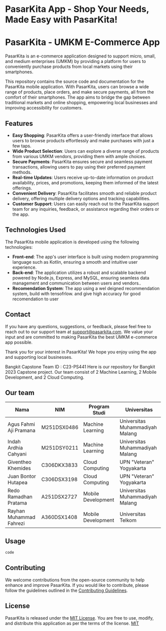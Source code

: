 # PasarKita App - Shop Your Needs, Made Easy with PasarKita!


# PasarKita - UMKM E-Commerce App

PasarKita is an e-commerce application designed to support micro, small, and medium enterprises (UMKM) by providing a platform for users to conveniently purchase products from local markets using their smartphones.

This repository contains the source code and documentation for the PasarKita mobile application. With PasarKita, users can browse a wide range of products, place orders, and make secure payments, all from the comfort of their smartphones. The app aims to bridge the gap between traditional markets and online shopping, empowering local businesses and improving accessibility for customers.

## Features

- **Easy Shopping**: PasarKita offers a user-friendly interface that allows users to browse products effortlessly and make purchases with just a few taps.
- **Wide Product Selection**: Users can explore a diverse range of products from various UMKM vendors, providing them with ample choices.
- **Secure Payments**: PasarKita ensures secure and seamless payment transactions, allowing users to pay using their preferred payment methods.
- **Real-time Updates**: Users receive up-to-date information on product availability, prices, and promotions, keeping them informed of the latest offerings.
- **Convenient Delivery**: PasarKita facilitates smooth and reliable product delivery, offering multiple delivery options and tracking capabilities.
- **Customer Support**: Users can easily reach out to the PasarKita support team for any inquiries, feedback, or assistance regarding their orders or the app.

## Technologies Used

The PasarKita mobile application is developed using the following technologies:

- **Front-end**: The app's user interface is built using modern programming language such as Kotlin, ensuring a smooth and intuitive user experience.
- **Back-end**: The application utilizes a robust and scalable backend powered by Node.js, Express, and MySQL, ensuring seamless data management and communication between users and vendors..
- **Recomendation System**: The app using a wel deigned recommendation system, build with tensofrlow. and give high accuracy for good recomendation to user 


## Contact

If you have any questions, suggestions, or feedback, please feel free to reach out to our support team at support@pasarkita.com. We value your input and are committed to making PasarKita the best UMKM e-commerce app possible.

Thank you for your interest in PasarKita! We hope you enjoy using the app and supporting local businesses.

Bangkit Capstone Team ID : C23-PS441
Here is our repository for Bangkit 2023 Capstone project. Our team consist of 2 Machine Learning, 2 Mobile Development, and 2 Cloud Computing.

## Our team

| Nama                       | NIM          | Program Studi                | Universitas                        |
|----------------------------|--------------|------------------------------|------------------------------------|
| Agus Fahmi Aji Pramana     | M251DSX0486  | Machine Learning            | Universitas Muhammadiyah Malang     |
| Indah Ardhia Cahyani       | M251DSY0211  | Machine Learning            | Universitas Muhammadiyah Malang     |
| Giventheo Khemides         | C306DKX3833  | Cloud Computing             | UPN "Veteran" Yogyakarta            |
| Juan Bontor Hutapea        | C306DSX3198  | Cloud Computing             | UPN "Veteran" Yogyakarta            |
| Redo Ramadhan Pratama      | A251DSX2727  | Mobile Development          | Universitas Muhammadiyah Malang     |
| Rayhan Muhammad Fahrezi    | A360DSX1408  | Mobile Development          | Universitas Telkom                  |


## Usage

```python
code
```

## Contributing

We welcome contributions from the open-source community to help enhance and improve PasarKita. If you would like to contribute, please follow the guidelines outlined in the [Contributing Guidelines](contributing.md).

## License
PasarKita is released under the [MIT License](LICENSE). You are free to use, modify, and distribute this application as per the terms of the license.
[MIT](https://choosealicense.com/licenses/mit/)
